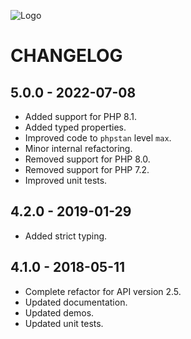 ![Logo](./data/tis_logo.png)

# CHANGELOG

## 5.0.0 - 2022-07-08

* Added support for PHP 8.1.
* Added typed properties.
* Improved code to `phpstan` level `max`.
* Minor internal refactoring.
* Removed support for PHP 8.0.
* Removed support for PHP 7.2.
* Improved unit tests.

## 4.2.0 - 2019-01-29

* Added strict typing.

## 4.1.0 - 2018-05-11

* Complete refactor for API version 2.5.
* Updated documentation.
* Updated demos.
* Updated unit tests.
